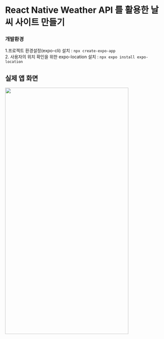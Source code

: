 # React Native Weather API 를 활용한 날씨 사이트 만들기

### 개발환경

1.프로젝트 환경설정(expo-cli) 설치 : `npx create-expo-app` <br /> 2. 사용자의 위치 확인을 위한 expo-location 설치 : `npx expo install expo-location ` <br />

## 실제 앱 화면

<img src="https://github.com/dongridongil/reactnative_weatherApp/assets/108976641/9a6a3702-f0a6-4774-a897-f50875226c8c" width="400" height="800" />

